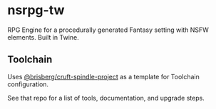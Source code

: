 # nsrpg-tw

RPG Engine for a procedurally generated Fantasy setting with NSFW elements. Built in Twine.

## Toolchain

Uses [@brisberg/cruft-spindle-project](https://github.com/brisberg/cruft-spindle-project) as a template for Toolchain configuration.

See that repo for a list of tools, documentation, and upgrade steps.
